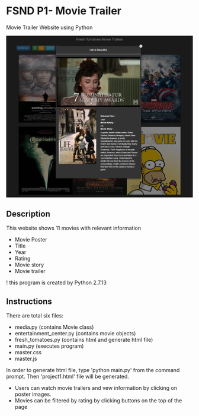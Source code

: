 # FSND P1- Movie Trailer
Movie Trailer Website using Python

![](https://github.com/Dongs7/img/blob/master/fsnd1.jpg)

## Description
This website shows 11 movies with relevant information
- Movie Poster
- Title
- Year
- Rating
- Movie story
- Movie trailer

! this program is created by Python 2.7.13

## Instructions
There are total six files:
- media.py (contains Movie class)
- entertainment_center.py (contains movie objects)
- fresh_tomatoes.py (contains html and generate html file)
- main.py (executes program)
- master.css
- master.js

In order to generate html file, type 'python main.py' from the command prompt. Then 'project1.html' file will be generated.
- Users can watch movie trailers and vew information by clicking on poster images. 
- Movies can be filtered by rating by clicking buttons on the top of the page
